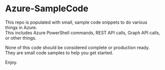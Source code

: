 # Azure-SampleCode
This repo is populated with small, sample code snippets to do various things in Azure.  
This includes Azure PowerShell commands, REST API calls, Graph API calls, or other things.

None of this code should be considered complete or production ready. They are small code samples to help you get started.

Enjoy.

